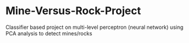 # Mine-Versus-Rock-Project
Classifier based project on multi-level perceptron (neural network) using PCA analysis to detect mines/rocks
